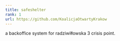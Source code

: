 ```yaml
---
title: safeshelter
rank: 1
url: https://github.com/KoalicjaOtwartyKrakow
---
```

a backoffice system for radziwiłłowska 3 crisis point.